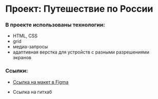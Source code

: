 # Проект: Путешествие по России

### В проекте использованы технологии:
* HTML, CSS
* grid
* медиа-запросы
* адаптивная верстка для устройств с разными разрешениями экранов

### Ссылки:
* [Ссылка на макет в Figma](https://www.figma.com/file/5S2WSbEFL6awjVWJ0NWL8Q/Sprint-3_-Russia-_-desktop-mobile?node-id=28503%3A0)

* Ссылка на гитхаб